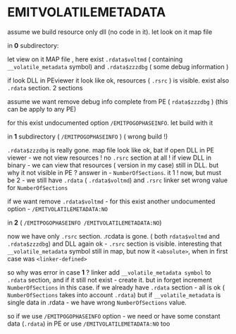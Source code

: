 # EMITVOLATILEMETADATA
 

assume we build resource only dll (no code in it). let look on it map file

in **0** subdirectory:

let view on it MAP file , here exist `.rdata$voltmd` ( containing `__volatile_metadata` symbol) and `.rdata$zzzdbg` ( some debug information )

if look DLL in PEviewer it look like ok, resources ( `.rsrc` ) is visible. exist also `.rdata` section. 2 sections

assume we want remove debug info complete from PE ( `rdata$zzzdbg` ) (this can be apply to any PE)

for this exist undocumented option `/EMITPOGOPHASEINFO`. let build with it

in **1** subdirectory ( `/EMITPOGOPHASEINFO` ) ( wrong build !)

`.rdata$zzzdbg` is really gone. map file look like ok, bat if open DLL in PE viewer - we not view resources ! no `.rsrc` section at all !
if view DLL in binary - we can view that resources ( version in my case) still in DLL. but why it not visible in PE ?
answer in - `NumberOfSections`. it 1 ! now, but must be 2 - we still have `.rdata` ( `.rdata$voltmd`) and `.rsrc`
linker set wrong value for `NumberOfSections`

if we want remove `.rdata$voltmd` - for this exist another undocumented option - `/EMITVOLATILEMETADATA:NO`

in **2** ( `/EMITPOGOPHASEINFO /EMITVOLATILEMETADATA:NO`)

now we have only `.rsrc` section. .rcdata is gone. ( both `rdata$voltmd` and `.rdata$zzzdbg`)
and DLL again ok - `.rsrc` section is visible.
interesting that `__volatile_metadata` symbol still in map, but now it `<absolute>`, when in first case was `<linker-defined>`

so why was error in case **1** ?
linker add `__volatile_metadata symbol` to `.rdata` section, and if it still not exist - create it. but in forget increment `NumberOfSections` in this case.
if we already have `.rdata` section - all is ok ( `NumberOfSections` takes into account `.rdata`)
but if `__volatile_metadata` is single data in .rdata - we have wrong `NumberOfSections` value.

so if we use `/EMITPOGOPHASEINFO` option - we need or have some constant data (`.rdata`) in PE or use `/EMITVOLATILEMETADATA:NO` too

